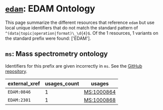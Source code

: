 # [`edam`](https://bioregistry.io/edam): EDAM Ontology

This page summarize the different resources that reference `edam`
but use local unique identifiers that do not match the standard pattern of
`^(data|topic|operation|format)\_\d{4}$`. Of the 1 resources,
1 variants on the standard prefix were found: ['EDAM'].

## `ms`: Mass spectrometry ontology

Identifiers for this prefix are given incorrectly in `ms`. See the [GitHub repository](https://github.com/HUPO-PSI/psi-ms-CV).

| external_xref   |   usages_count | usages                                                  |
|-----------------|----------------|---------------------------------------------------------|
| `EDAM:0846`     |              1 | [MS:1000864](http://purl.obolibrary.org/obo/MS_1000864) |
| `EDAM:2301`     |              1 | [MS:1000868](http://purl.obolibrary.org/obo/MS_1000868) |

